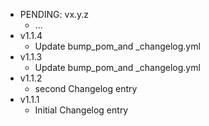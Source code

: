 * PENDING: vx.y.z
    * ...
* v1.1.4
    * Update bump_pom_and _changelog.yml
* v1.1.3
    * Update bump_pom_and _changelog.yml
* v1.1.2
    * second Changelog entry
* v1.1.1
    * Initial Changelog entry
